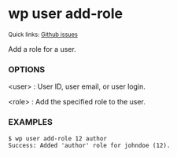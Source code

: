 # wp user add-role

<small>Quick links: <a href="https://github.com/wp-cli/wp-cli/issues?q=is%3Aopen+label%3Acommand%3Auser-add-role+sort%3Aupdated-desc">Github issues</a></small>

Add a role for a user.

### OPTIONS

&lt;user&gt;
: User ID, user email, or user login.

&lt;role&gt;
: Add the specified role to the user.

### EXAMPLES

    $ wp user add-role 12 author
    Success: Added 'author' role for johndoe (12).



